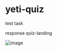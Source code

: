 # yeti-quiz
test task

response quiz-landing

![image](https://user-images.githubusercontent.com/71229316/163582220-402cd1ee-ade5-470f-8566-4d4a9ceaa42f.png)

